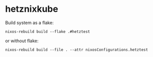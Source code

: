 # hetznixkube

Build system as a flake:
```
nixos-rebuild build --flake .#hetztest
```
or without flake:
```
nixos-rebuild build --file . --attr nixosConfigurations.hetztest
```
